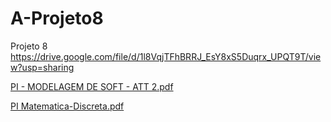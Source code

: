 # A-Projeto8
Projeto 8
https://drive.google.com/file/d/1l8VqjTFhBRRJ_EsY8xS5Duqrx_UPQT9T/view?usp=sharing

[PI - MODELAGEM DE SOFT - ATT 2.pdf](https://github.com/user-attachments/files/19858447/PI.-.MODELAGEM.DE.SOFT.-.ATT.2.pdf)

[PI Matematica-Discreta.pdf](https://github.com/user-attachments/files/19858467/PI.Matematica-Discreta.pdf)
